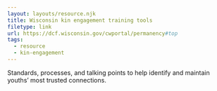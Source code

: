 ```yaml
---
layout: layouts/resource.njk
title: Wisconsin kin engagement training tools
filetype: link
url: https://dcf.wisconsin.gov/cwportal/permanency#top
tags:
  - resource
  - kin-engagement
---
```


Standards, processes, and talking points to help identify and maintain youths’ most trusted connections.
